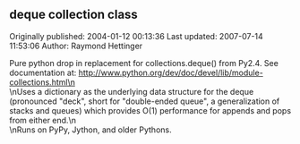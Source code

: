 ## deque collection class

Originally published: 2004-01-12 00:13:36
Last updated: 2007-07-14 11:53:06
Author: Raymond Hettinger

Pure python drop in replacement for collections.deque() from Py2.4.  See documentation at:  http://www.python.org/dev/doc/devel/lib/module-collections.html\n<br>\nUses a dictionary as the underlying data structure for the deque (pronounced "deck", short for "double-ended queue", a generalization of stacks and queues) which provides O(1) performance for appends and pops from either end.\n<br>\nRuns on PyPy, Jython, and older Pythons.